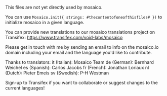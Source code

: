 This files are not yet directly used by mosaico.

You can use ```Mosaico.init({ strings: #thecontentofoneofthisfiles# })``` to initialize mosaico in a given language.

You can provide new translations to our mosaico translations project on Transifex: https://www.transifex.com/void-labs/mosaico

Please get in touch with me by sending an email to info on the mosaico.io domain including your email and the language you'd like to contribute.

Thanks to translators:
it (Italian): Mosaico Team
de (German): Bernhard Weichel
es (Spanish): Carlos Jacobs
fr (French): Jonathan Loriaux
nl (Dutch): Pieter Emeis
sv (Swedish): P-H Westman

Sign-up to Transifex if you want to collaborate or suggest changes to the current languages!
